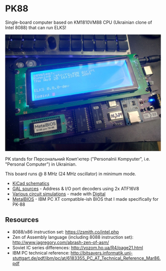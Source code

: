 # PK88

Single-board computer based on KM1810VM88 CPU (Ukrainian clone of Intel 8088) that can run ELKS!

![ELKS](./img/v0_2.jpg)

PK stands for Персональний Комп'ютер ("Personalnii Kompyuter", i.e. "Personal Computer") in Ukrainian.

This board runs @ 8 MHz (24 MHz oscillator) in minimum mode.

- [KiCad schematics](./kicad)
- [GAL sources](./gal) - Address & I/O port decoders using 2x ATF16V8
- [Various circuit simulations](./circuits) - made with [Digital](https://github.com/hneemann/Digital)
- [MetalBIOS](./metalbios) - IBM PC XT compatible-ish BIOS that I made specifically for PK-88

## Resources

- 8088/x86 instruction set: <https://zsmith.co/intel.php>
- Zen of Assembly language (including 8088 instruction set): <http://www.jagregory.com/abrash-zen-of-asm/>
- Soviet IC series differences: <http://vozom.ho.ua/R4/page21.html>
- IBM PC technical reference: <http://bitsavers.informatik.uni-stuttgart.de/pdf/ibm/pc/at/6183355_PC_AT_Technical_Reference_Mar86.pdf>
